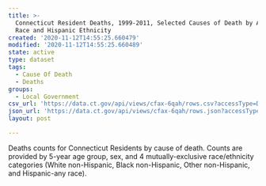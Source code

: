 ```yaml
---
title: >-
  Connecticut Resident Deaths, 1999-2011, Selected Causes of Death by Age, Sex,
  Race and Hispanic Ethnicity
created: '2020-11-12T14:55:25.660479'
modified: '2020-11-12T14:55:25.660489'
state: active
type: dataset
tags:
  - Cause Of Death
  - Deaths
groups:
  - Local Government
csv_url: 'https://data.ct.gov/api/views/cfax-6qah/rows.csv?accessType=DOWNLOAD'
json_url: 'https://data.ct.gov/api/views/cfax-6qah/rows.json?accessType=DOWNLOAD'
layout: post

---
```

Deaths counts for Connecticut Residents by cause of death.  Counts are provided by 5-year age group, sex, and 4 mutually-exclusive race/ethnicity categories (White non-Hispanic, Black non-Hispanic, Other non-Hispanic, and Hispanic-any race).

